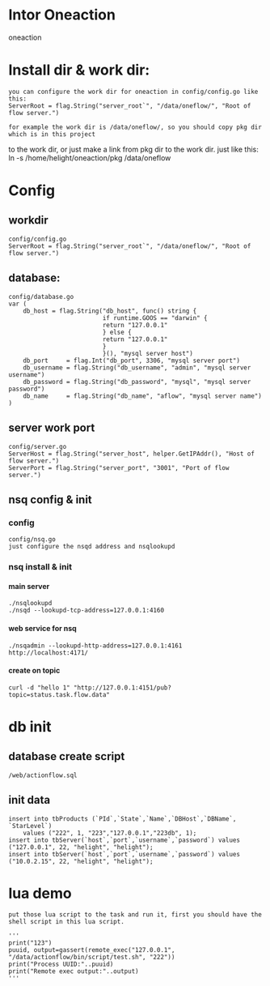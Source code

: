 # Intor Oneaction
oneaction

# Install dir & work dir:

    you can configure the work dir for oneaction in config/config.go like this:
    ServerRoot = flag.String("server_root`", "/data/oneflow/", "Root of flow server.")

    for example the work dir is /data/oneflow/, so you should copy pkg dir which is in this project
to the work dir, or just make a link from pkg dir to the work dir. just like this:
    ln -s /home/helight/oneaction/pkg /data/oneflow

# Config
## workdir
    config/config.go
    ServerRoot = flag.String("server_root`", "/data/oneflow/", "Root of flow server.")
## database:
    config/database.go
    var (
        db_host = flag.String("db_host", func() string {
                              if runtime.GOOS == "darwin" {
                              return "127.0.0.1"
                              } else {
                              return "127.0.0.1"
                              }
                              }(), "mysql server host")
        db_port     = flag.Int("db_port", 3306, "mysql server port")
        db_username = flag.String("db_username", "admin", "mysql server username")
        db_password = flag.String("db_password", "mysql", "mysql server password")
        db_name     = flag.String("db_name", "aflow", "mysql server name")
    )

## server work port
    config/server.go
    ServerHost = flag.String("server_host", helper.GetIPAddr(), "Host of flow server.")
    ServerPort = flag.String("server_port", "3001", "Port of flow server.")
## nsq config & init

### config
    config/nsq.go
    just configure the nsqd address and nsqlookupd

### nsq install & init
#### main server
    ./nsqlookupd
    ./nsqd --lookupd-tcp-address=127.0.0.1:4160

#### web service for nsq
    ./nsqadmin --lookupd-http-address=127.0.0.1:4161
    http://localhost:4171/

#### create on topic
    curl -d "hello 1" "http://127.0.0.1:4151/pub?topic=status.task.flow.data"

# db init
## database create script
    /web/actionflow.sql

## init data
    insert into tbProducts (`PId`,`State`,`Name`,`DBHost`,`DBName`, `StarLevel`) 
        values ("222", 1, "223","127.0.0.1","223db", 1);
    insert into tbServer(`host`,`port`,`username`,`password`) values ("127.0.0.1", 22, "helight", "helight");
    insert into tbServer(`host`,`port`,`username`,`password`) values ("10.0.2.15", 22, "helight", "helight");

# lua demo
    put those lua script to the task and run it, first you should have the shell script in this lua script.
    
    '''
    print("123")
    puuid, output=gassert(remote_exec("127.0.0.1", "/data/actionflow/bin/script/test.sh", "222"))
    print("Process UUID:"..puuid)
    print("Remote exec output:"..output)
    '''
